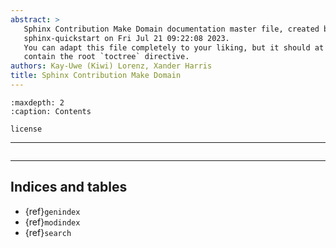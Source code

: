 ```yaml
---
abstract: >
   Sphinx Contribution Make Domain documentation master file, created by
   sphinx-quickstart on Fri Jul 21 09:22:08 2023.
   You can adapt this file completely to your liking, but it should at least
   contain the root `toctree` directive.
authors: Kay-Uwe (Kiwi) Lorenz, Xander Harris
title: Sphinx Contribution Make Domain
---
```


```{toctree}
:maxdepth: 2
:caption: Contents

license
```

---

```{include} ../readme.md
```

---

## Indices and tables

* {ref}`genindex`
* {ref}`modindex`
* {ref}`search`
